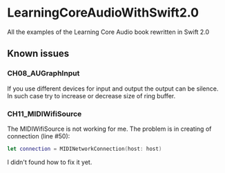 # LearningCoreAudioWithSwift2.0
All the examples of the Learning Core Audio book rewritten in Swift 2.0

## Known issues

### CH08_AUGraphInput
If you use different devices for input and output the output can be silence. In such case try to increase or decrease size of ring buffer.

### CH11_MIDIWifiSource
The MIDIWifiSource is not working for me. The problem is in creating of connection (line #50):
```swift
let connection = MIDINetworkConnection(host: host)
```
I didn't found how to fix it yet.
